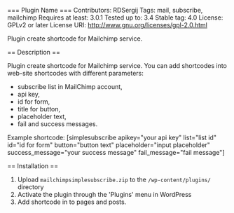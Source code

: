 === Plugin Name ===
Contributors: RDSergij
Tags: mail, subscribe, mailchimp
Requires at least: 3.0.1
Tested up to: 3.4
Stable tag: 4.0
License: GPLv2 or later
License URI: http://www.gnu.org/licenses/gpl-2.0.html

Plugin create shortcode for Mailchimp service.

== Description ==

Plugin create shortcode for Mailchimp service. You can add shortcodes into web-site shortcodes with different parameters:
- subscribe list in MailChimp account,
- api key,
- id for form,
- title for button,
- placeholder text,
- fail and success messages.

Example shortcode:
[simplesubscribe apikey="your api key" list="list id" id="id for form" button="button text" placeholder="input placeholder" success_message="your success message" fail_message="fail message"]


== Installation ==

1. Upload `mailchimpsimplesubscribe.zip` to the `/wp-content/plugins/` directory
2. Activate the plugin through the 'Plugins' menu in WordPress
3. Add shortcode in to pages and posts.
